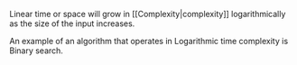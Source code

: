 Linear time or space will grow in [[Complexity|complexity]] logarithmically as the size of the input increases.

An example of an algorithm that operates in Logarithmic time complexity is Binary search.